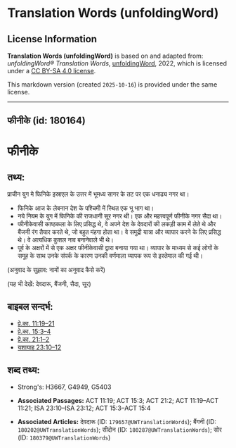 # Translation Words (unfoldingWord)

## License Information

**Translation Words (unfoldingWord)** is based on and adapted from: _unfoldingWord® Translation Words_, [unfoldingWord](https://unfoldingword.org/utw), 2022, which is licensed under a [CC BY-SA 4.0 license](https://creativecommons.org/licenses/by-sa/4.0/legalcode.en).

This markdown version (created `2025-10-16`) is provided under the same license.



--------------------------------

## फीनीके (id: 180164)

फीनीके
======

तथ्य:
-----

प्राचीन युग मे फिनिके इस्राएल के उत्तर में भूमध्य सागर के तट पर एक धनाढ्य नगर था।

* फिनिके आज के लेबनान देश के पश्चिमी में स्थित एक भू भाग था।
* नये नियम के युग में फिनिके की राजधानी सूर नगर थी। एक और महत्त्वपूर्ण फीनीके नगर सैदा था।
* फीनीकेवासी काष्ठकला के लिए प्रसिद्ध थे, वे अपने देश के देवदारों की लकड़ी काम में लेते थे और बैंजनी रंग तैयार करते थे, जो बहुत मंहगा होता था। वे समुद्री यात्रा और व्यापार करने के लिए प्रसिद्ध थे। वे अत्यधिक कुशल नाव बनानेवाले भी थे।
* पूर्व के अक्षरों में से एक अक्षर फीनीकेवासी द्वारा बनाया गया था। व्यापार के माध्यम से कई लोगों के समूह के साथ उनके संपर्क के कारण उनकी वर्णमाला व्यापक रूप से इस्तेमाल की गई थी।

(अनुवाद के सुझाव: नामों का अनुवाद कैसे करें)

(यह भी देखें: देवदारू, बैंजनी, सैदा, सूर)

बाइबल सन्दर्भ:
--------------

* [प्रे.का. 11:19–21](https://ref.ly/Acts11:19-Acts11:21)
* [प्रे.का. 15:3–4](https://ref.ly/Acts15:3-Acts15:4)
* [प्रे.का. 21:1–2](https://ref.ly/Acts21:1-Acts21:2)
* [यशायाह 23:10–12](https://ref.ly/Isa23:10-Isa23:12)

शब्द तथ्य:
----------

* Strong's: H3667, G4949, G5403

* **Associated Passages:** ACT 11:19; ACT 15:3; ACT 21:2; ACT 11:19–ACT 11:21; ISA 23:10–ISA 23:12; ACT 15:3–ACT 15:4
* **Associated Articles:** देवदारू (ID: `179657@UWTranslationWords`); बैंगनी (ID: `180202@UWTranslationWords`); सीदोन (ID: `180287@UWTranslationWords`); सोर (ID: `180379@UWTranslationWords`)

